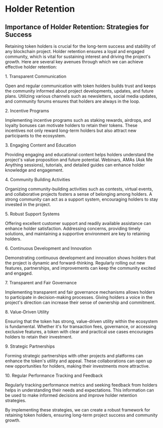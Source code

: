 # Holder Retention

## Importance of Holder Retention: Strategies for Success

Retaining token holders is crucial for the long-term success and stability of any blockchain project. Holder retention ensures a loyal and engaged community, which is vital for sustaining interest and driving the project's growth. Here are several key avenues through which we can achieve effective holder retention:

&#x20;

1\. Transparent Communication

Open and regular communication with token holders builds trust and keeps the community informed about project developments, updates, and future plans. Utilizing various channels such as newsletters, social media updates, and community forums ensures that holders are always in the loop.

&#x20;

2\. Incentive Programs

Implementing incentive programs such as staking rewards, airdrops, and loyalty bonuses can motivate holders to retain their tokens. These incentives not only reward long-term holders but also attract new participants to the ecosystem.

&#x20;

3\. Engaging Content and Education

Providing engaging and educational content helps holders understand the project's value proposition and future potential. Webinars, AMAs (Ask Me Anything sessions), tutorials, and detailed guides can enhance holder knowledge and engagement.

&#x20;

4\. Community Building Activities

Organizing community-building activities such as contests, virtual events, and collaborative projects fosters a sense of belonging among holders. A strong community can act as a support system, encouraging holders to stay invested in the project.

&#x20;

5\. Robust Support Systems

Offering excellent customer support and readily available assistance can enhance holder satisfaction. Addressing concerns, providing timely solutions, and maintaining a supportive environment are key to retaining holders.

&#x20;

6\. Continuous Development and Innovation

Demonstrating continuous development and innovation shows holders that the project is dynamic and forward-thinking. Regularly rolling out new features, partnerships, and improvements can keep the community excited and engaged.

&#x20;

7\. Transparent and Fair Governance

Implementing transparent and fair governance mechanisms allows holders to participate in decision-making processes. Giving holders a voice in the project's direction can increase their sense of ownership and commitment.

&#x20;

8\. Value-Driven Utility

Ensuring that the token has strong, value-driven utility within the ecosystem is fundamental. Whether it's for transaction fees, governance, or accessing exclusive features, a token with clear and practical use cases encourages holders to retain their investment.

&#x20;

9\. Strategic Partnerships

Forming strategic partnerships with other projects and platforms can enhance the token's utility and appeal. These collaborations can open up new opportunities for holders, making their investments more attractive.

10\. Regular Performance Tracking and Feedback

Regularly tracking performance metrics and seeking feedback from holders helps in understanding their needs and expectations. This information can be used to make informed decisions and improve holder retention strategies.

By implementing these strategies, we can create a robust framework for retaining token holders, ensuring long-term project success and community growth.
